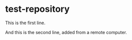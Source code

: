 # test-repository

This is the first line.

And this is the second line, added from a remote computer.
